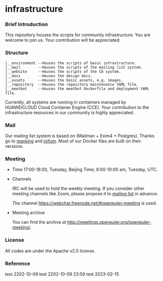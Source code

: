 # infrastructure

### Brief Introduction

This repository houses the scripts for community infrastructure. You are welcome to join us. Your contribution will be appreciated.

### Structure
```
|__environment --Houses the scripts of basic infrastructure. 
|__mail        --Houses the scripts of the mailing list system.
|__website     --Houses the scripts of the CD system.
|__docs        --Houses the design docs.
|__assets      --Houses the basic assets, e.g. images.
|__repository  --Houses the repository maintenance YAML file.
|__meetbot     --Houses the meetbot Dockerfile and deployment YAML file.
```


Currently, all systems are running in containers managed by HUAWEICLOUD Cloud Container Engine (CCE). Your contribution to the infrastructure resources in our community is highly appreciated.

### Mail

Our mailing list system is based on (Mailman + Exim4 + Postgres). Thanks go to [maxking](https://github.com/maxking/docker-mailman)
and [inifum](https://github.com/infinum/exim4-docker). Most of our Docker files are built on their versions.

### Meeting
- Time
    17:00-18:00, Tuesday, Beijing Time; 9:00-10:00 am, Tuesday, UTC.

- Channels

    IRC will be used to hold the weekly meeting. If you consider other meeting channels like Zoom, please propose it to [mailing list](infra@openeuler.org) in advance. 

    The channel https://webchat.freenode.net/#openeuler-meeting is used.

- Meeting archive

    You can find the archive at http://meetings.openeuler.org/openeuler-meeting/.

### License
All codes are under the Apache v2.0 license.


### Reference

test 2202-10-09
test 2202-10-09 23:59
test 2023-02-15

